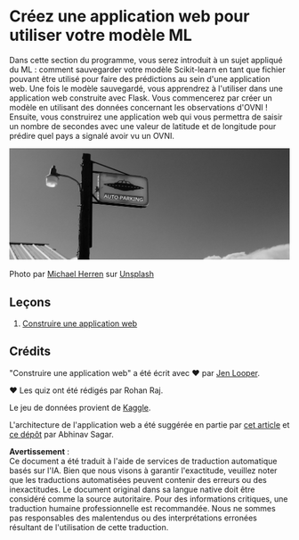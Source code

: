# Créez une application web pour utiliser votre modèle ML

Dans cette section du programme, vous serez introduit à un sujet appliqué du ML : comment sauvegarder votre modèle Scikit-learn en tant que fichier pouvant être utilisé pour faire des prédictions au sein d'une application web. Une fois le modèle sauvegardé, vous apprendrez à l'utiliser dans une application web construite avec Flask. Vous commencerez par créer un modèle en utilisant des données concernant les observations d'OVNI ! Ensuite, vous construirez une application web qui vous permettra de saisir un nombre de secondes avec une valeur de latitude et de longitude pour prédire quel pays a signalé avoir vu un OVNI.

![Stationnement d'OVNI](../../../translated_images/ufo.9e787f5161da9d4d1dafc537e1da09be8210f2ee996cb638aa5cee1d92867a04.fr.jpg)

Photo par <a href="https://unsplash.com/@mdherren?utm_source=unsplash&utm_medium=referral&utm_content=creditCopyText">Michael Herren</a> sur <a href="https://unsplash.com/s/photos/ufo?utm_source=unsplash&utm_medium=referral&utm_content=creditCopyText">Unsplash</a>

## Leçons

1. [Construire une application web](1-Web-App/README.md)

## Crédits

"Construire une application web" a été écrit avec ♥️ par [Jen Looper](https://twitter.com/jenlooper).

♥️ Les quiz ont été rédigés par Rohan Raj.

Le jeu de données provient de [Kaggle](https://www.kaggle.com/NUFORC/ufo-sightings).

L'architecture de l'application web a été suggérée en partie par [cet article](https://towardsdatascience.com/how-to-easily-deploy-machine-learning-models-using-flask-b95af8fe34d4) et [ce dépôt](https://github.com/abhinavsagar/machine-learning-deployment) par Abhinav Sagar.

**Avertissement** :  
Ce document a été traduit à l'aide de services de traduction automatique basés sur l'IA. Bien que nous visons à garantir l'exactitude, veuillez noter que les traductions automatisées peuvent contenir des erreurs ou des inexactitudes. Le document original dans sa langue native doit être considéré comme la source autoritaire. Pour des informations critiques, une traduction humaine professionnelle est recommandée. Nous ne sommes pas responsables des malentendus ou des interprétations erronées résultant de l'utilisation de cette traduction.